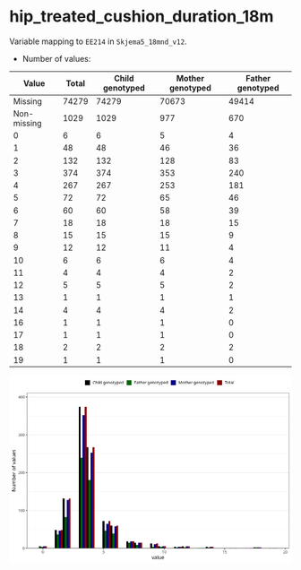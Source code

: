 # hip_treated_cushion_duration_18m
Variable mapping to `EE214` in `Skjema5_18mnd_v12`.
- Number of values:

| Value | Total | Child genotyped | Mother genotyped | Father genotyped |
| ----- | ----- | --------------- | ---------------- | ---------------- |
| Missing | 74279 | 74279 | 70673 | 49414 |
| Non-missing | 1029 | 1029 | 977 | 670 |
| 0 | 6 | 6 | 5 | 4 |
| 1 | 48 | 48 | 46 | 36 |
| 2 | 132 | 132 | 128 | 83 |
| 3 | 374 | 374 | 353 | 240 |
| 4 | 267 | 267 | 253 | 181 |
| 5 | 72 | 72 | 65 | 46 |
| 6 | 60 | 60 | 58 | 39 |
| 7 | 18 | 18 | 18 | 15 |
| 8 | 15 | 15 | 15 | 9 |
| 9 | 12 | 12 | 11 | 4 |
| 10 | 6 | 6 | 6 | 4 |
| 11 | 4 | 4 | 4 | 2 |
| 12 | 5 | 5 | 5 | 2 |
| 13 | 1 | 1 | 1 | 1 |
| 14 | 4 | 4 | 4 | 2 |
| 16 | 1 | 1 | 1 | 0 |
| 17 | 1 | 1 | 1 | 0 |
| 18 | 2 | 2 | 2 | 2 |
| 19 | 1 | 1 | 1 | 0 |



![](hip_treated_cushion_duration_18m_n.png)



